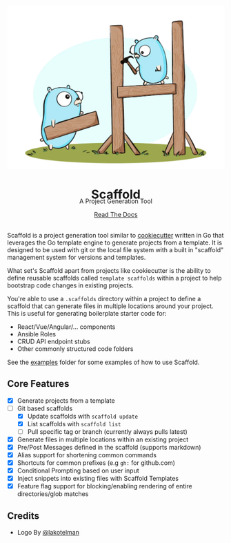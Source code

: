 <div>
  <img src="/docs/docs/assets/imgs/scaffold-gopher.webp">
  <h1 align="center" style="margin-bottom: 0px;">
    Scaffold
  </h1>
  <p align="center" style="margin-top: -10px;">
    A Project Generation Tool
  </p>
  <div align="center">
    <a href="https://hay-kot.github.io/scaffold/">
      Read The Docs
    </a>
  </div>
</div>

<br />

Scaffold is a project generation tool similar to [cookiecutter](https://github.com/cookiecutter/cookiecutter) written in Go that leverages the Go template engine to generate projects from a template. It is designed to be used with git or the local file system with a built in "scaffold" management system for versions and templates.

What set's Scaffold apart from projects like cookiecutter is the ability to define reusable scaffolds called `template scaffolds` within a project to help bootstrap code changes in existing projects.

You're able to use a `.scaffolds` directory within a project to define a scaffold that can generate files in multiple locations around your project. This is useful for generating boilerplate starter code for:

- React/Vue/Angular/... components
- Ansible Roles
- CRUD API endpoint stubs
- Other commonly structured code folders

See the [examples](https://github.com/hay-kot/scaffold/tree/main/.examples) folder for some examples of how to use Scaffold.

## Core Features

- [x] Generate projects from a template
- [ ] Git based scaffolds
    - [x] Update scaffolds with `scaffold update`
    - [x] List scaffolds with `scaffold list`
    - [ ] Pull specific tag or branch (currently always pulls latest)
- [x] Generate files in multiple locations within an existing project
- [x] Pre/Post Messages defined in the scaffold (supports markdown)
- [x] Alias support for shortening common commands
- [x] Shortcuts for common prefixes (e.g `gh:` for github.com)
- [x] Conditional Prompting based on user input
- [x] Inject snippets into existing files with Scaffold Templates
- [x] Feature flag support for blocking/enabling rendering of entire directories/glob matches

## Credits

- Logo By [@lakotelman](https://github.com/lakotelman)